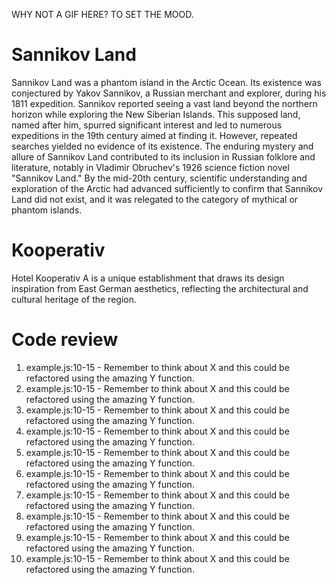 WHY NOT A GIF HERE? TO SET THE MOOD.

# Sannikov Land

Sannikov Land was a phantom island in the Arctic Ocean. Its existence was conjectured by Yakov Sannikov, a Russian merchant and explorer, during his 1811 expedition. Sannikov reported seeing a vast land beyond the northern horizon while exploring the New Siberian Islands. This supposed land, named after him, spurred significant interest and led to numerous expeditions in the 19th century aimed at finding it. However, repeated searches yielded no evidence of its existence. The enduring mystery and allure of Sannikov Land contributed to its inclusion in Russian folklore and literature, notably in Vladimir Obruchev's 1926 science fiction novel "Sannikov Land." By the mid-20th century, scientific understanding and exploration of the Arctic had advanced sufficiently to confirm that Sannikov Land did not exist, and it was relegated to the category of mythical or phantom islands.

# Kooperativ

Hotel Kooperativ A is a unique establishment that draws its design inspiration from East German aesthetics, reflecting the architectural and cultural heritage of the region. 

# Code review

1. example.js:10-15 - Remember to think about X and this could be refactored using the amazing Y function.
2. example.js:10-15 - Remember to think about X and this could be refactored using the amazing Y function.
3. example.js:10-15 - Remember to think about X and this could be refactored using the amazing Y function.
4. example.js:10-15 - Remember to think about X and this could be refactored using the amazing Y function.
5. example.js:10-15 - Remember to think about X and this could be refactored using the amazing Y function.
6. example.js:10-15 - Remember to think about X and this could be refactored using the amazing Y function.
7. example.js:10-15 - Remember to think about X and this could be refactored using the amazing Y function.
8. example.js:10-15 - Remember to think about X and this could be refactored using the amazing Y function.
9. example.js:10-15 - Remember to think about X and this could be refactored using the amazing Y function.
10. example.js:10-15 - Remember to think about X and this could be refactored using the amazing Y function.
